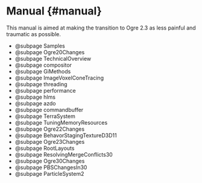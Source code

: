 # Manual {#manual}

This manual is aimed at making the transition to Ogre 2.3 as less
painful and traumatic as possible.

- @subpage Samples
- @subpage Ogre20Changes
- @subpage TechnicalOverview
- @subpage compositor
- @subpage GiMethods
- @subpage ImageVoxelConeTracing
- @subpage threading
- @subpage performance
- @subpage hlms
- @subpage azdo
- @subpage commandbuffer
- @subpage TerraSystem
- @subpage TuningMemoryResources
- @subpage Ogre22Changes
- @subpage BehavorStagingTextureD3D11
- @subpage Ogre23Changes
- @subpage RootLayouts
- @subpage ResolvingMergeConflicts30
- @subpage Ogre30Changes
- @subpage PBSChangesIn30
- @subpage ParticleSystem2